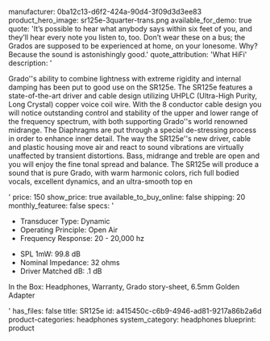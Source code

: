 manufacturer: 0ba12c13-d6f2-424a-90d4-3f09d3d3ee83
product_hero_image: sr125e-3quarter-trans.png
available_for_demo: true
quote: 'It’s possible to hear what anybody says within six feet of you, and they’ll hear every note you listen to, too. Don’t wear these on a bus; the Grados are supposed to be experienced at home, on your lonesome. Why? Because the sound is astonishingly good.'
quote_attribution: 'What HiFi'
description: '<p>Grado''s ability to combine lightness with extreme rigidity and internal damping has been put to good use on the SR125e. The&nbsp;SR125e&nbsp;features&nbsp;a state-of-the-art driver and cable design utilizing UHPLC (Ultra-High Purity, Long Crystal) copper voice coil wire. With the 8 conductor cable design you will notice&nbsp;outstanding control and stability of the upper and lower range of the frequency spectrum, with both&nbsp;supporting Grado''s world renowned midrange. The Diaphragms are put through a special de-stressing process in order to enhance inner detail. The way the SR125e''s new driver, cable and plastic housing move air and react to sound vibrations are&nbsp;virtually unaffected by transient distortions. Bass, midrange and treble are&nbsp;open and you will enjoy the fine tonal spread and balance. The SR125e will produce a sound that is pure Grado, with warm harmonic colors, rich full bodied vocals, excellent dynamics, and an ultra-smooth top en</p>'
price: 150
show_price: true
available_to_buy_online: false
shipping: 20
monthly_featuree: false
specs: '<ul><li>Transducer Type: Dynamic</li><li>Operating Principle: Open Air</li><li>Frequency Response: 20 - 20,000 hz</li></ul><ul><li>SPL 1mW: 99.8 dB</li><li>Nominal Impedance: 32 ohms</li><li>Driver Matched dB: .1 dB</li></ul><p>In the Box: Headphones, Warranty, Grado story-sheet, 6.5mm Golden Adapter</p>'
has_files: false
title: SR125e
id: a415450c-c6b9-4946-ad81-9217a86b2a6d
product-categories: headphones
system_category: headphones
blueprint: product

